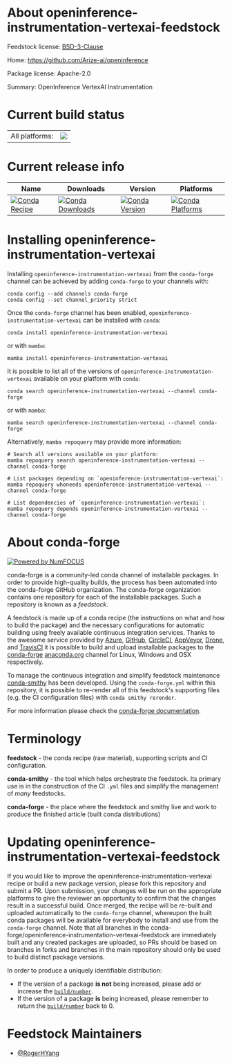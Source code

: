 About openinference-instrumentation-vertexai-feedstock
======================================================

Feedstock license: [BSD-3-Clause](https://github.com/conda-forge/openinference-instrumentation-vertexai-feedstock/blob/main/LICENSE.txt)

Home: https://github.com/Arize-ai/openinference

Package license: Apache-2.0

Summary: OpenInference VertexAI Instrumentation

Current build status
====================


<table><tr><td>All platforms:</td>
    <td>
      <a href="https://dev.azure.com/conda-forge/feedstock-builds/_build/latest?definitionId=22910&branchName=main">
        <img src="https://dev.azure.com/conda-forge/feedstock-builds/_apis/build/status/openinference-instrumentation-vertexai-feedstock?branchName=main">
      </a>
    </td>
  </tr>
</table>

Current release info
====================

| Name | Downloads | Version | Platforms |
| --- | --- | --- | --- |
| [![Conda Recipe](https://img.shields.io/badge/recipe-openinference--instrumentation--vertexai-green.svg)](https://anaconda.org/conda-forge/openinference-instrumentation-vertexai) | [![Conda Downloads](https://img.shields.io/conda/dn/conda-forge/openinference-instrumentation-vertexai.svg)](https://anaconda.org/conda-forge/openinference-instrumentation-vertexai) | [![Conda Version](https://img.shields.io/conda/vn/conda-forge/openinference-instrumentation-vertexai.svg)](https://anaconda.org/conda-forge/openinference-instrumentation-vertexai) | [![Conda Platforms](https://img.shields.io/conda/pn/conda-forge/openinference-instrumentation-vertexai.svg)](https://anaconda.org/conda-forge/openinference-instrumentation-vertexai) |

Installing openinference-instrumentation-vertexai
=================================================

Installing `openinference-instrumentation-vertexai` from the `conda-forge` channel can be achieved by adding `conda-forge` to your channels with:

```
conda config --add channels conda-forge
conda config --set channel_priority strict
```

Once the `conda-forge` channel has been enabled, `openinference-instrumentation-vertexai` can be installed with `conda`:

```
conda install openinference-instrumentation-vertexai
```

or with `mamba`:

```
mamba install openinference-instrumentation-vertexai
```

It is possible to list all of the versions of `openinference-instrumentation-vertexai` available on your platform with `conda`:

```
conda search openinference-instrumentation-vertexai --channel conda-forge
```

or with `mamba`:

```
mamba search openinference-instrumentation-vertexai --channel conda-forge
```

Alternatively, `mamba repoquery` may provide more information:

```
# Search all versions available on your platform:
mamba repoquery search openinference-instrumentation-vertexai --channel conda-forge

# List packages depending on `openinference-instrumentation-vertexai`:
mamba repoquery whoneeds openinference-instrumentation-vertexai --channel conda-forge

# List dependencies of `openinference-instrumentation-vertexai`:
mamba repoquery depends openinference-instrumentation-vertexai --channel conda-forge
```


About conda-forge
=================

[![Powered by
NumFOCUS](https://img.shields.io/badge/powered%20by-NumFOCUS-orange.svg?style=flat&colorA=E1523D&colorB=007D8A)](https://numfocus.org)

conda-forge is a community-led conda channel of installable packages.
In order to provide high-quality builds, the process has been automated into the
conda-forge GitHub organization. The conda-forge organization contains one repository
for each of the installable packages. Such a repository is known as a *feedstock*.

A feedstock is made up of a conda recipe (the instructions on what and how to build
the package) and the necessary configurations for automatic building using freely
available continuous integration services. Thanks to the awesome service provided by
[Azure](https://azure.microsoft.com/en-us/services/devops/), [GitHub](https://github.com/),
[CircleCI](https://circleci.com/), [AppVeyor](https://www.appveyor.com/),
[Drone](https://cloud.drone.io/welcome), and [TravisCI](https://travis-ci.com/)
it is possible to build and upload installable packages to the
[conda-forge](https://anaconda.org/conda-forge) [anaconda.org](https://anaconda.org/)
channel for Linux, Windows and OSX respectively.

To manage the continuous integration and simplify feedstock maintenance
[conda-smithy](https://github.com/conda-forge/conda-smithy) has been developed.
Using the ``conda-forge.yml`` within this repository, it is possible to re-render all of
this feedstock's supporting files (e.g. the CI configuration files) with ``conda smithy rerender``.

For more information please check the [conda-forge documentation](https://conda-forge.org/docs/).

Terminology
===========

**feedstock** - the conda recipe (raw material), supporting scripts and CI configuration.

**conda-smithy** - the tool which helps orchestrate the feedstock.
                   Its primary use is in the construction of the CI ``.yml`` files
                   and simplify the management of *many* feedstocks.

**conda-forge** - the place where the feedstock and smithy live and work to
                  produce the finished article (built conda distributions)


Updating openinference-instrumentation-vertexai-feedstock
=========================================================

If you would like to improve the openinference-instrumentation-vertexai recipe or build a new
package version, please fork this repository and submit a PR. Upon submission,
your changes will be run on the appropriate platforms to give the reviewer an
opportunity to confirm that the changes result in a successful build. Once
merged, the recipe will be re-built and uploaded automatically to the
`conda-forge` channel, whereupon the built conda packages will be available for
everybody to install and use from the `conda-forge` channel.
Note that all branches in the conda-forge/openinference-instrumentation-vertexai-feedstock are
immediately built and any created packages are uploaded, so PRs should be based
on branches in forks and branches in the main repository should only be used to
build distinct package versions.

In order to produce a uniquely identifiable distribution:
 * If the version of a package **is not** being increased, please add or increase
   the [``build/number``](https://docs.conda.io/projects/conda-build/en/latest/resources/define-metadata.html#build-number-and-string).
 * If the version of a package **is** being increased, please remember to return
   the [``build/number``](https://docs.conda.io/projects/conda-build/en/latest/resources/define-metadata.html#build-number-and-string)
   back to 0.

Feedstock Maintainers
=====================

* [@RogerHYang](https://github.com/RogerHYang/)


